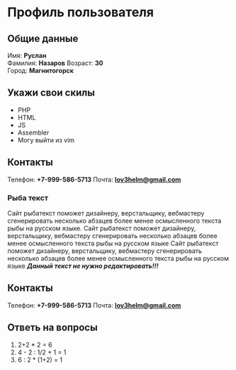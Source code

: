 # Профиль пользователя

## Общие данные

Имя: **Руслан**    
Фамилия: **Назаров**
Возраст: **30**      
Город: **Магнитогорск**  

## Укажи свои скилы

- PHP    
- HTML    
- JS    
- Assembler    
- Могу выйти из vim    

## Контакты

Телефон: **+7-999-586-5713**
Почта: **lov3helm@gmail.com**

### Рыба текст
Сайт рыбатекст поможет дизайнеру, верстальщику, вебмастеру сгенерировать несколько абзацев более менее осмысленного текста рыбы на русском языке.
Сайт рыбатекст поможет дизайнеру, верстальщику, вебмастеру сгенерировать несколько абзацев более менее осмысленного текста рыбы на русском языке
Сайт рыбатекст поможет дизайнеру, верстальщику, вебмастеру сгенерировать несколько абзацев более менее осмысленного текста рыбы на русском языке
***Данный текст не нужно редактировать!!!***

## Контакты

Телефон: **+7-999-586-5713**
Почта: **lov3helm@gmail.com**

## Ответь на вопросы

1. 2+2 * 2 = 6
2. 4 - 2 : 1/2 + 1 = 1
3. 6 : 2 * (1+2) = 1

